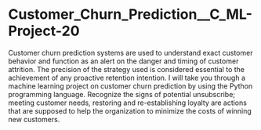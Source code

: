 # Customer_Churn_Prediction__C_ML-Project-20
Customer churn prediction systems are used to understand exact customer behavior and function as an alert on the danger and timing of customer attrition. The precision of the strategy used is considered essential to the achievement of any proactive retention intention.
I will take you through a machine learning project on customer churn prediction by using the Python programming language.
Recognize the signs of potential unsubscribe; meeting customer needs, restoring and re-establishing loyalty are actions that are supposed to help the organization to minimize the costs of winning new customers.
